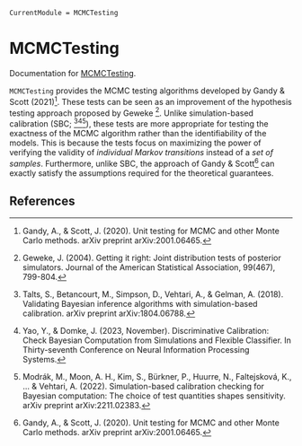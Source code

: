 ```@meta
CurrentModule = MCMCTesting
```

# MCMCTesting

Documentation for [MCMCTesting](https://github.com/Red-Portal/MCMCTesting.jl).

`MCMCTesting` provides the MCMC testing algorithms developed by Gandy & Scott (2021)[^GS2021].
These tests can be seen as an improvement of the hypothesis testing approach proposed by Geweke [^G2004].
Unlike simulation-based calibration (SBC; [^TBSVG2018][^YD2023][^MMKBPBHFGV2022]), these tests are more appropriate for testing the exactness of the MCMC algorithm rather than the identifiability of the models.
This is because the tests focus on maximizing the power of verifying the validity of *individual Markov transitions* instead of a *set of samples*.
Furthermore, unlike SBC, the approach of Gandy & Scott[^GS2021] can exactly satisfy the assumptions required for the theoretical guarantees.


## References
[^GS2021]: Gandy, A., & Scott, J. (2020). Unit testing for MCMC and other Monte Carlo methods. arXiv preprint arXiv:2001.06465.
[^G2004]: Geweke, J. (2004). Getting it right: Joint distribution tests of posterior simulators. Journal of the American Statistical Association, 99(467), 799-804.
[^TBSVG2018]: Talts, S., Betancourt, M., Simpson, D., Vehtari, A., & Gelman, A. (2018). Validating Bayesian inference algorithms with simulation-based calibration. arXiv preprint arXiv:1804.06788.
[^YD2023]: Yao, Y., & Domke, J. (2023, November). Discriminative Calibration: Check Bayesian Computation from Simulations and Flexible Classifier. In Thirty-seventh Conference on Neural Information Processing Systems.
[^MMKBPBHFGV2022]: Modrák, M., Moon, A. H., Kim, S., Bürkner, P., Huurre, N., Faltejsková, K., ... & Vehtari, A. (2022). Simulation-based calibration checking for Bayesian computation: The choice of test quantities shapes sensitivity. arXiv preprint arXiv:2211.02383.


